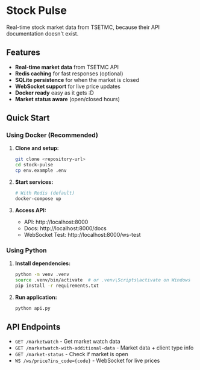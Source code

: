 # Stock Pulse

Real-time stock market data from TSETMC, because their API documentation doesn't exist.

## Features

-  **Real-time market data** from TSETMC API
-  **Redis caching** for fast responses (optional)
-  **SQLite persistence** for when the market is closed
-  **WebSocket support** for live price updates
-  **Docker ready** easy as it gets :D
-  **Market status aware** (open/closed hours)

## Quick Start

### Using Docker (Recommended)

1. **Clone and setup:**
   ```bash
   git clone <repository-url>
   cd stock-pulse
   cp env.example .env
   ```

2. **Start services:**
   ```bash
   # With Redis (default)
   docker-compose up
   ```

3. **Access API:**
   - API: http://localhost:8000
   - Docs: http://localhost:8000/docs
   - WebSocket Test: http://localhost:8000/ws-test

### Using Python

1. **Install dependencies:**
   ```bash
   python -m venv .venv
   source .venv/bin/activate  # or .venv\Scripts\activate on Windows
   pip install -r requirements.txt
   ```

2. **Run application:**
   ```bash
   python api.py
   ```

## API Endpoints

- `GET /marketwatch` - Get market watch data
- `GET /marketwatch-with-additional-data` - Market data + client type info
- `GET /market-status` - Check if market is open
- `WS /ws/price?ins_code={code}` - WebSocket for live prices

